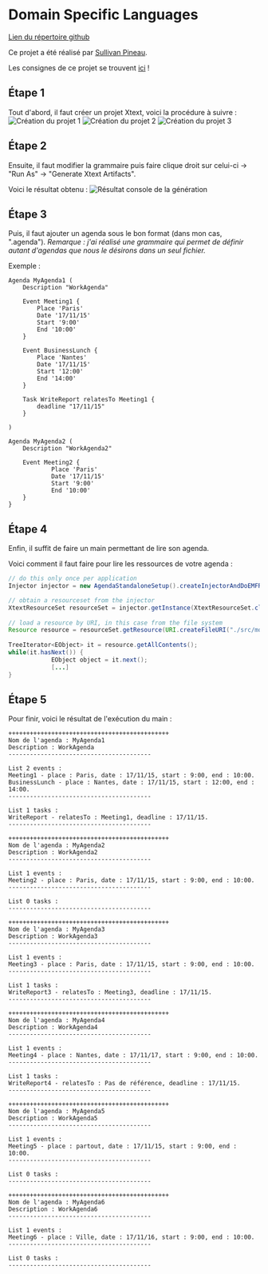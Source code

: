 Domain Specific Languages
=========================

[Lien du répertoire github](https://github.com/PineauSullivan/DSL)

Ce projet a été réalisé par [Sullivan Pineau](https://github.com/PineauSullivan/).

Les consignes de ce projet se trouvent [ici](https://gitlab.univ-nantes.fr/sunye-g/dsl) !

Étape 1
-------
Tout d'abord, il faut créer un projet Xtext, voici la procédure à suivre :
![Création du projet 1](img/creation_project_1.png)
![Création du projet 2](img/creation_project_2.png)
![Création du projet 3](img/creation_project_3.png)

Étape 2
-------
Ensuite, il faut modifier la grammaire puis faire clique droit sur celui-ci -> "Run As" -> "Generate Xtext Artifacts".

Voici le résultat obtenu :
![Résultat console de la génération](img/generation.png)

Étape 3
-------
Puis, il faut ajouter un agenda sous le bon format (dans mon cas, ".agenda").
*Remarque : j'ai réalisé une grammaire qui permet de définir autant d'agendas que nous le désirons dans un seul fichier.*

Exemple :
```
Agenda MyAgenda1 (
    Description "WorkAgenda"

    Event Meeting1 {
        Place 'Paris'
        Date '17/11/15'
        Start '9:00'
        End '10:00'
    }

    Event BusinessLunch {
        Place 'Nantes'
        Date '17/11/15'
        Start '12:00'
        End '14:00'
    }

    Task WriteReport relatesTo Meeting1 {
        deadline "17/11/15"
    }
    
)

Agenda MyAgenda2 (
    Description "WorkAgenda2"

    Event Meeting2 {
	        Place 'Paris'
	        Date '17/11/15'
	        Start '9:00'
	        End '10:00'
    }
}
```

Étape 4
-------
Enfin, il suffit de faire un main permettant de lire son agenda.

Voici comment il faut faire pour lire les ressources de votre agenda :
```java
// do this only once per application
Injector injector = new AgendaStandaloneSetup().createInjectorAndDoEMFRegistration();

// obtain a resourceset from the injector
XtextResourceSet resourceSet = injector.getInstance(XtextResourceSet.class);
		 
// load a resource by URI, in this case from the file system
Resource resource = resourceSet.getResource(URI.createFileURI("./src/monAgenda.agenda"), true);
		
TreeIterator<EObject> it = resource.getAllContents();
while(it.hasNext()) {
			EObject object = it.next();
			[...]
}
```

Étape 5
-------
Pour finir, voici le résultat de l'exécution du main :
```
+++++++++++++++++++++++++++++++++++++++++++++
Nom de l'agenda : MyAgenda1
Description : WorkAgenda
----------------------------------------

List 2 events :
Meeting1 - place : Paris, date : 17/11/15, start : 9:00, end : 10:00.
BusinessLunch - place : Nantes, date : 17/11/15, start : 12:00, end : 14:00.
----------------------------------------

List 1 tasks :
WriteReport - relatesTo : Meeting1, deadline : 17/11/15.
----------------------------------------

+++++++++++++++++++++++++++++++++++++++++++++
Nom de l'agenda : MyAgenda2
Description : WorkAgenda2
----------------------------------------

List 1 events :
Meeting2 - place : Paris, date : 17/11/15, start : 9:00, end : 10:00.
----------------------------------------

List 0 tasks :
----------------------------------------

+++++++++++++++++++++++++++++++++++++++++++++
Nom de l'agenda : MyAgenda3
Description : WorkAgenda3
----------------------------------------

List 1 events :
Meeting3 - place : Paris, date : 17/11/15, start : 9:00, end : 10:00.
----------------------------------------

List 1 tasks :
WriteReport3 - relatesTo : Meeting3, deadline : 17/11/15.
----------------------------------------

+++++++++++++++++++++++++++++++++++++++++++++
Nom de l'agenda : MyAgenda4
Description : WorkAgenda4
----------------------------------------

List 1 events :
Meeting4 - place : Nantes, date : 17/11/17, start : 9:00, end : 10:00.
----------------------------------------

List 1 tasks :
WriteReport4 - relatesTo : Pas de référence, deadline : 17/11/15.
----------------------------------------

+++++++++++++++++++++++++++++++++++++++++++++
Nom de l'agenda : MyAgenda5
Description : WorkAgenda5
----------------------------------------

List 1 events :
Meeting5 - place : partout, date : 17/11/15, start : 9:00, end : 10:00.
----------------------------------------

List 0 tasks :
----------------------------------------

+++++++++++++++++++++++++++++++++++++++++++++
Nom de l'agenda : MyAgenda6
Description : WorkAgenda6
----------------------------------------

List 1 events :
Meeting6 - place : Ville, date : 17/11/16, start : 9:00, end : 10:00.
----------------------------------------

List 0 tasks :
----------------------------------------
```
